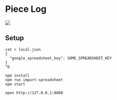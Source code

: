 # Piece Log

![](https://media.giphy.com/media/bR2tBgwxpEhTW/giphy.gif)

## Setup
```
cat > local.json
{
  "google_spreadsheet_key": SOME_SPREADSHEET_KEY
}
^D

npm install
npm run import-spreadsheet
npm start

open http://127.0.0.1:8080
```
